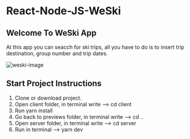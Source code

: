 # React-Node-JS-WeSki

## Welcome To WeSki App
At this app you can seacch for ski trips, all you have to do is to insert trip destination, group number and trip dates.

![weski-image](https://user-images.githubusercontent.com/57434735/198832351-da4a5900-855c-477d-a053-71795c8ef3f2.PNG)

## Start Project Instructions
1. Clone or download project.
2. Open client folder, in terminal write --> cd client
3. Run yarn install
4. Go back to previews folder, in terminal write --> cd ..
5. Open server folder, in terminal write --> cd server
6. Run in terminal --> yarn dev
